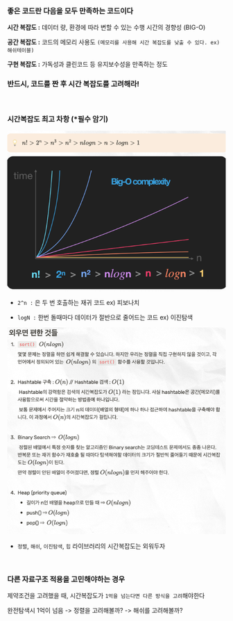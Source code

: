 ### 좋은 코드란 다음을 모두 만족하는 코드이다

**시간 복잡도 :** 데이터 량, 환경에 따라 변할 수 있는 수행 시간의 경향성 (BIG-O)

**공간 복잡도 :** 코드의 메모리 사용도 `(메모리를 사용해 시간 복잡도를 낮출 수 있다. ex) 해쉬테이블)`

**구현 복잡도 :** 가독성과 클린코드 등 유지보수성을 만족하는 정도

### 반드시, 코드를 짠 후 시간 복잡도를 고려해라!

</br>

### 시간복잡도 최고 차항 (*필수 암기)

![img.png](img.png)

+ `2^n :` 은 두 번 호출하는 재귀 코드  ex) 피보나치

+ `logN :` 한번 돌때마다 데이터가 절반으로 줄어드는 코드 ex) 이진탐색

![img_1.png](img_1.png)

+ `정렬`, `해쉬`, `이진탐색`, `힙` 라이브러리의 시간복잡도는 외워두자

</br>

### 다른 자료구조 적용을 고민해야하는 경우

제약조건을 고려했을 때, 시간복잡도가 `1억을 넘는다면 다른 방식을 고려`해야한다

완전탐색시 1억이 넘음 ->  정렬을 고려해볼까? -> 해쉬를 고려해볼까?
